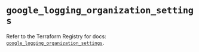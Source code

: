# `google_logging_organization_settings`

Refer to the Terraform Registry for docs: [`google_logging_organization_settings`](https://registry.terraform.io/providers/hashicorp/google/6.26.0/docs/resources/logging_organization_settings).
